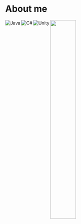 # About me

<img width="40%" src="https://github-readme-stats.vercel.app/api/top-langs/?username=raulqueisso&layout=compact">

<img align="left" alt="Java" src="https://img.shields.io/badge/java-%23ED8B00.svg?style=for-the-badge&logo=openjdk&logoColor=white">
<img align="left" alt="C#" src="https://img.shields.io/badge/c%23-%23239120.svg?style=for-the-badge&logo=c-sharp&logoColor=white">
<img align="left" alt="Unity" src="https://img.shields.io/badge/unity-%23000000.svg?style=for-the-badge&logo=unity&logoColor=white">
